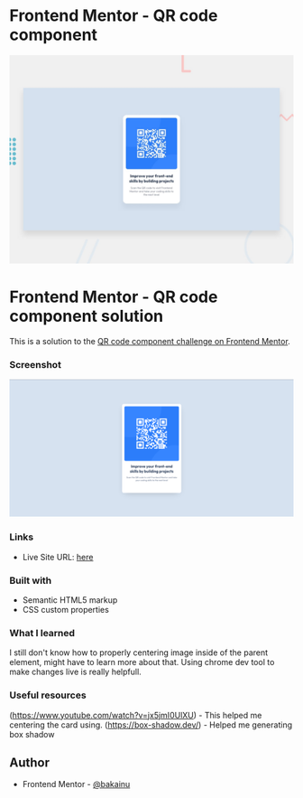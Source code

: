 # Frontend Mentor - QR code component

![Design preview for the QR code component coding challenge](./design/desktop-preview.jpg)

# Frontend Mentor - QR code component solution

This is a solution to the [QR code component challenge on Frontend Mentor](https://www.frontendmentor.io/challenges/qr-code-component-iux_sIO_H).

### Screenshot

![](./images/Screenshot.png)

### Links

- Live Site URL: [here](https://qr-code-component-main-theta.vercel.app/)

### Built with

- Semantic HTML5 markup
- CSS custom properties

### What I learned

I still don't know how to properly centering image inside of the parent element, might have to learn more about that. Using chrome dev tool to make changes live is really helpfull.

### Useful resources

(https://www.youtube.com/watch?v=jx5jmI0UlXU) - This helped me centering the card using.
(https://box-shadow.dev/) - Helped me generating box shadow

## Author

- Frontend Mentor - [@bakainu](https://www.frontendmentor.io/profile/bakainu)
